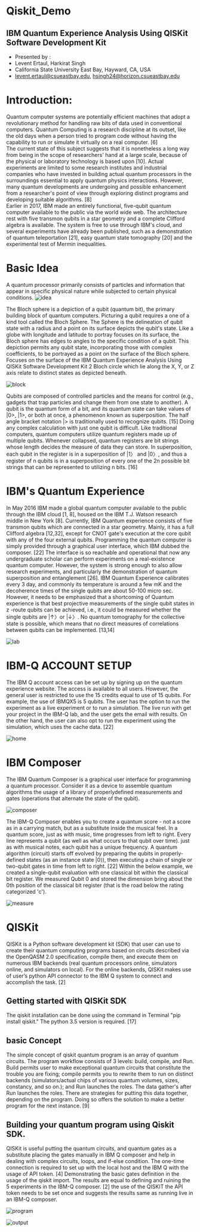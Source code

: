 # Qiskit_Demo

## IBM Quantum Experience Analysis Using QISKit Software Development Kit

* Presented by :
* Levent Ertaul, Harkirat Singh
* California State University East Bay, Hayward, CA, USA
* levent.ertaul@csueastbay.edu, hsingh24@horizon.csueastbay.edu

# Introduction:

Quantum computer systems are potentially efficient machines that adopt a revolutionary method for handling raw bits of data used in conventional computers. Quantum Computing is a research discipline at its outset, like the old days when a person tried to program code without having the capability to run or simulate it virtually on a real computer. [6]  
The current state of this subject suggests that it is nonetheless a long way from being in the scope of researchers' hand at a large scale, because of the physical or laboratory technology is based upon [10]. Actual experiments are limited to some research institutes and industrial companies who have invested in building actual quantum processors in the surroundings essential to apply quantum physics interactions. However, many quantum developments are undergoing and possible enhancement from a researcher's point of view through exploring distinct programs and developing suitable algorithms. [8]  
Earlier in 2017, IBM made an entirely functional, five-qubit quantum computer available to the public via the world wide web. The architecture rest with five transmon qubits in a star geometry and a complete Clifford algebra is available. The system is free to use through IBM's cloud, and several experiments have already been published, such as a demonstration of quantum teleportation [21], easy quantum state tomography [20] and the experimental test of Mermin inequalities.

# Basic Idea 
A quantum processor primarily consists of particles and information that appear in specific physical nature while subjected to certain physical conditions.
![idea](images/idea.png)

The Bloch sphere is a depiction of a qubit (quantum bit), the primary building block of quantum computers. Picturing a qubit requires a one of a kind tool called the Bloch Sphere. The Sphere is the delineation of qubit state with a radius and a point on its surface depicts the qubit's state. Like a globe with longitude and latitude to portray focuses on its surface, the Bloch sphere has edges to angles to the specific condition of a qubit. This depiction permits any qubit state, incorporating those with complex coefficients, to be portrayed as a point on the surface of the Bloch sphere. Focuses on the surface of the IBM Quantum Experience Analysis Using QISKit Software Development Kit 2 Bloch circle which lie along the X, Y, or Z axis relate to distinct states as depicted beneath.

![block](images/block.png)

Qubits are composed of controlled particles and the means for control (e.g., gadgets that trap particles and change them from one state to another). A qubit is the quantum form of a bit, and its quantum state can take values of |0>, |1>, or both at once, a phenomenon known as superposition. The half angle bracket notation |> is traditionally used to recognize qubits. [15] Doing any complex calculation with just one qubit is difficult. Like traditional computers, quantum computers utilize quantum registers made up of multiple qubits. Whenever collapsed, quantum registers are bit strings whose length decides the measure of data they can store. In superposition, each qubit in the register is in a superposition of |1〉 and |0〉, and thus a register of n qubits is in a superposition of every one of the 2n possible bit strings that can be represented to utilizing n bits. [16]


# IBM's Quantum Experience 

In May 2016 IBM made a global quantum computer available to the public through the IBM cloud [1, 8], housed on the IBM T.J. Watson research middle in New York [8]. Currently, IBM Quantum experience consists of five transmon qubits which are connected in a star geometry. Mainly, it has a full Clifford algebra [12,32], except for CNOT gate's execution at the core qubit with any of the four external qubits. Programming the quantum computer is simply provided through a graphical user interface, which IBM dubbed the composer. [22] The interface is so reachable and operational that now any undergraduate scholar can perform experiments on a real-existence quantum computer. However, the system is strong enough to also allow research experiments, and particularly the demonstration of quantum superposition and entanglement [26]. IBM Quantum Experience calibrates every  3 day, and commonly its temperature is around a few mK and the decoherence times of the single qubits are about 50-100 micro sec. However, it needs to be emphasized that a shortcoming of Quantum experience is that best projective measurements of the single qubit states in z -route qubits can be achieved, i.e., it could be measured whether the single qubits are |↑〉or |↓〉. No quantum tomography for the collective state is possible, which means that no direct measures of correlations between qubits can be implemented. [13,14]

![lab](images/lab.png)

# IBM-Q ACCOUNT SETUP

The IBM Q account access can be set up by signing up on the quantum experience website. The access is available to all users. However, the general user is restricted to use the 15 credits equal to use of 15 qubits. For example, the use of IBMQX5 is 5 qubits. The user has the option to run the experiment as a live experiment or to run a simulation. The live run with get your project in the IBM-Q lab, and the user gets the email with results. On the other hand, the user can also opt to run the experiment using the simulation, which uses the cache data. [22]

![home](images/home.png)

# IBM Composer 

The IBM Quantum Composer is a graphical user interface for programming a quantum processor. Consider it as a device to assemble quantum algorithms the usage of a library of properlydefined measurements and gates (operations that alternate the state of the qubit).

![composer](images/composer.png)

The IBM-Q Composer enables you to create a quantum score - not a score as in a carrying match, but as a substitute inside the musical feel. In a quantum score, just as with music, time progresses from left to right. Every line represents a qubit (as well as what occurs to that qubit over time). just as with musical notes, each qubit has a unique frequency. A quantum algorithm (circuit) starts off evolved by preparing the qubits in properly-defined states (as an instance state |0⟩), then executing a chain of single or two-qubit gates in time from left to right. [22] Within the below example, we created a single-qubit evaluation with one classical bit within the classical bit register. We measured Qubit 0 and stored the dimension bring about the 0th position of the classical bit register (that is the road below the rating categorized 'c').

![measure](images/measure.png)

# QISKit

QISKit is a Python software development kit (SDK) that user can use to create their quantum computing programs based on circuits described via the OpenQASM 2.0 specification, compile them, and execute them on numerous IBM backends (real quantum processors online, simulators online, and simulators on local). For the online backends, QISKit makes use of user’s python API connector to the IBM Q system to connect and accomplish the task. [2]

## Getting started with QISKit SDK

The qiskit installation can be done using the command in Terminal "pip install qiskit." The python 3.5 version is required. [17]

## basic Concept

The simple concept of qiskit quantum program is an array of quantum circuits. The program workflow consists of 3 levels: build, compile, and Run. Build permits user to make exceptional quantum circuits that constitute the trouble you are fixing; compile permits you to rewrite them to run on distinct backends (simulators/actual chips of various quantum volumes, sizes, constancy, and so on.); and Run launches the roles. The data gather's after Run launches the roles. There are strategies for putting this data together, depending on the program. Doing so offers the solution to make a better program for the next instance. [9]

## Building your quantum program using Qiskit SDK.

QISKit is useful putting the quantum circuits, and quantum
gates as a substitute placing the gates manually in IBM Q
composer and help in dealing with complex circuits, loops, and
if-else condition. The one-time connection is required to set up
with the local host and the IBM Q with the usage of API token.
[4]
Demonstrating the basic gates definition in the usage of the
qiskit import. The results are equal to defining and ruining the 
5
experiments in the IBM-Q composer. [2]
the use of the QISKIT the API token needs to be set once and
suggests the results same as running live in an IBM-Q
composer.

![program](images/program.png)

![output](images/output.png)
